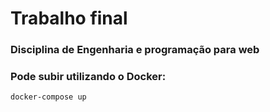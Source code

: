 # Trabalho final 
### Disciplina de Engenharia e programação para web

### Pode subir utilizando o Docker:

```bash
docker-compose up
```